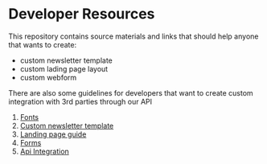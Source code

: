 # Developer Resources
This repository contains source materials and links that should help anyone that wants to create:
- custom newsletter template
- custom lading page layout
- custom webform

There are also some guidelines for developers that want to create custom 
integration with 3rd parties through our API

1. [Fonts](available-font-family-list.md)
1. [Custom newsletter template](newsletter-guide.md)
2. [Landing page guide](landing-page-guide.md)
3. [Forms](forms-guide.md)
4. [Api Integration](developer-integration.md)
